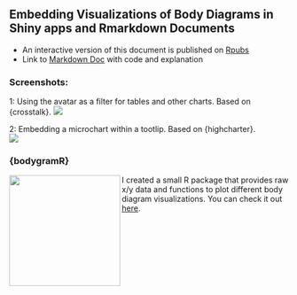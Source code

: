 ## Embedding Visualizations of Body Diagrams in Shiny apps and Rmarkdown Documents

* An interactive version of this document is published on [Rpubs](https://rpubs.com/Josedv82/body_diagrams_R)
* Link to [Markdown Doc](https://github.com/josedv82/body_avatars_in_R/blob/main/bodymap.Rmd) with code and explanation


### Screenshots:

1: Using the avatar as a filter for tables and other charts. Based on {crosstalk}.
![](crosstalk.gif)

  
2: Embedding a microchart within a tootlip. Based on {highcharter}.  
 ![](highcharter.gif)


### {bodygramR}

<img src="https://github.com/josedv82/bodygramR/blob/master/man/images/bodygramRlogo.png" align="left" width="200" />

I created a small R package that provides raw x/y data and functions to plot different body diagram visualizations. You can check it out [here](https://github.com/josedv82/bdgramR/blob/master/README.md). 
